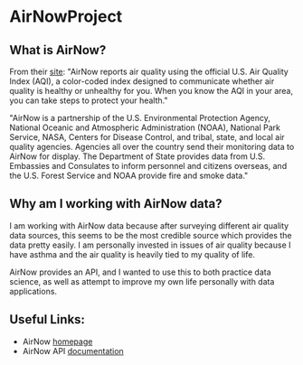 # AirNowProject

## What is AirNow?
From their [site](https://www.airnow.gov/about-airnow/): "AirNow reports air quality using the official U.S. Air Quality Index (AQI), a color-coded index designed to communicate whether air quality is healthy or unhealthy for you. When you know the AQI in your area, you can take steps to protect your health."

"AirNow is a partnership of the U.S. Environmental Protection Agency, National Oceanic and Atmospheric Administration (NOAA), National Park Service, NASA, Centers for Disease Control, and tribal, state, and local air quality agencies. Agencies all over the country send their monitoring data to AirNow for display. The Department of State provides data from U.S. Embassies and Consulates to inform personnel and citizens overseas, and the U.S. Forest Service and NOAA provide fire and smoke data."

## Why am I working with AirNow data?
I am working with AirNow data because after surveying different air quality data sources, this seems to be the most credible source which provides the data pretty easily. I am personally invested in issues of air quality because I have asthma and the air quality is heavily tied to my quality of life. 

AirNow provides an API, and I wanted to use this to both practice data science, as well as attempt to improve my own life personally with data applications. 

## Useful Links:
- AirNow [homepage](https://www.airnow.gov/?city=Los%20Angeles&state=CA&country=USA)
- AirNow API [documentation](https://docs.airnowapi.org/)
